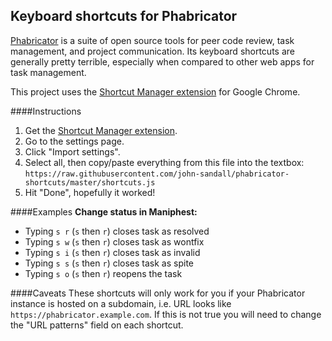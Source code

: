 ## Keyboard shortcuts for Phabricator

[Phabricator](http://phabricator.org) is a suite of open source tools for peer code review, task management, and project communication. Its keyboard shortcuts are generally pretty terrible, especially when compared to other web apps for task management.

This project uses the [Shortcut Manager extension](https://chrome.google.com/webstore/detail/shortcut-manager/mgjjeipcdnnjhgodgjpfkffcejoljijf) for Google Chrome.

####Instructions
1. Get the [Shortcut Manager extension](https://chrome.google.com/webstore/detail/shortcut-manager/mgjjeipcdnnjhgodgjpfkffcejoljijf).
2. Go to the settings page.
3. Click "Import settings".
4. Select all, then copy/paste everything from this file into the textbox: `https://raw.githubusercontent.com/john-sandall/phabricator-shortcuts/master/shortcuts.js`
5. Hit "Done", hopefully it worked!

####Examples
**Change status in Maniphest:**

  * Typing `s r` (`s` then `r`) closes task as resolved
  * Typing `s w` (`s` then `r`) closes task as wontfix
  * Typing `s i` (`s` then `r`) closes task as invalid
  * Typing `s s` (`s` then `r`) closes task as spite
  * Typing `s o` (`s` then `r`) reopens the task

####Caveats
These shortcuts will only work for you if your Phabricator instance is hosted on a subdomain, i.e. URL looks like `https://phabricator.example.com`. If this is not true you will need to change the "URL patterns" field on each shortcut.